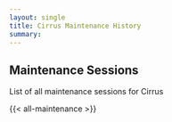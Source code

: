 ```yaml
---
layout: single
title: Cirrus Maintenance History
summary: 
---
```


## Maintenance Sessions

List of all maintenance sessions for Cirrus

{{< all-maintenance >}} 

